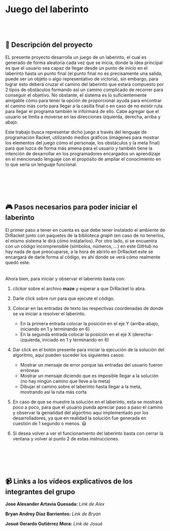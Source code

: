 # Juego del laberinto

<br><br>

## :notebook: Descripción del proyecto
EL presente proyecto desarrolla un juego de un laberinto, el cual es generado de forma aleatoria cada vez que se inicia, donde la idea principal es que el usuario sea capaz de llegar desde un punto de inicio en el laberinto hasta un punto final (el punto final no es precisamente una salida, puede ser un objeto o algo representativo de victoria), sin embargo, para lograr esto deberá cruzar el camino del laberinto que estará compuesto por 2 tipos de obstáculos formando así un camino complicado de recorrer para conseguir el objetivo. No obstante, el sistema es lo suficientemente amigable cómo para tener la opción de proporcionar ayuda para encontrar el camino más corto para llegar a la casilla final o en caso de no existir ruta para llegar el programa también le informará de ello. Cabe agregar que el usuario se límita a moverse en las direcciones izquierda, derecha, arriba y abajo.

Este trabajo busca representar dicho juego a través del lenguaje de programación Racket, utilizando medios gráficos (imágenes para mostrar los elementos del juego cómo el personaje, los obstáculos y la meta final) para que luzca de forma más amena para el usuario y también tiene la intención de desarrollar en los programadores encargados un aprendizaje en el mencionado lenguaje con el propósito de ampliar el conocimiento en lo que sería un lenguaje funcional.

<br><br><br><br>


## :video_game: Pasos necesarios para poder iniciar el laberinto

El primer paso a tener en cuenta es que debe tener instalado el ambiente de DrRacket junto con paquetes de la biblioteca _graph_ (en caso de no tenerlos, el mismo sistema le dirá cómo instalarlos). Por otro lado, si se encuentra con un código incomprensible (símbolos, números, ...) en este GitHub no hay nada de que preocuparse, a la hora de abrirlo en DrRacket este se encargará de darle forma al código, es ahí donde se verá cómo realmente quedó este.  
<br><br>
Ahora bien, para iniciar y observar el laberinto basta con: 

1. _clickar_ sobre el archivo __maze__ y esperar a que DrRacket lo abra.
2. Darle click sobre _run_ para que ejecute el código.
3. Colocar en las entradas de texto las respectivas coordenadas de donde se va iniciar a resolver el laberinto.
      - En la primera entrada colocar la posición en el eje Y (arriba-abajo, iniciando en 1 y terminando en 6)
      - En la segunda entrada colocar la posición en el eje X (derecha-izquierda, iniciado en 1 y terminando en 6)

4. Dar click en el botón presente para iniciar la ejecución de la solución del algoritmo, aquí pueden suceder los siguientes casos:
      - Mostrar un mensaje de error porque las entradas del usuario fueron erróneas
      - Mostrar un mensaje diciendo que es imposible llegar a la solución (no hay ningún camino que lleve a la meta)
      - Dibujar el camino sobre el laberinto hasta llegar a la meta, mostrando así la ruta más corta

5. En caso de que se muestre la solución en el laberinto, esta se mostrará poco a poco, para que el usuario pueda apreciar paso a paso el camino y observar la genialidad del algoritmo aquí implementado por los desarrolladores, ya que en realidad la solución fue generada en cuestión de 1 segundo o menos. :smiley:

6. Si desea volver a ver el funcionamiento del laberinto basta con cerrar la ventana y volver al punto 2 de estas instrucciones.





<br><br><br><br>

## :video_camera: Links a los vídeos explicativos de los integrantes del grupo
**Jose Alexander Artavia Quesada:** _Link de Alex_
<br>

**Bryan Andrey Díaz Barrientos:** _Link de Bryan_
<br> 

**Josué Gerardo Gutiérrez Mora:** _Link de Josué_